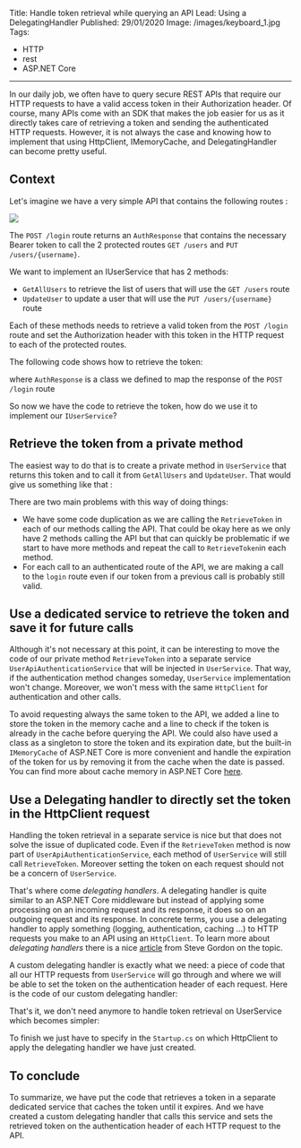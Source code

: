 Title: Handle token retrieval while querying an API
Lead: Using a DelegatingHandler
Published: 29/01/2020
Image: /images/keyboard_1.jpg
Tags:
  - HTTP
  - rest
  - ASP.NET Core
---
In our daily job, we often have to query secure REST APIs that require our HTTP requests to have a valid access token in their Authorization header. 
Of course, many APIs come with an SDK that makes the job easier for us as it directly takes care of retrieving a token and sending the authenticated HTTP requests.
However, it is not always the case and knowing how to implement that using HttpClient, IMemoryCache, and DelegatingHandler can become pretty useful.

## Context

Let's imagine we have a very simple API that contains the following routes :

<img src="/posts/images/delegatinghandler_api_1.png" class="img-fluid centered-img">

The `POST /login` route returns an `AuthResponse` that contains the necessary Bearer token to call the 2 protected routes `GET /users` and `PUT /users/{username}`.

We want to implement an IUserService that has 2 methods: 
- `GetAllUsers` to retrieve the list of users that will use the `GET /users` route
- `UpdateUser` to update a user that will use the `PUT /users/{username}` route

<?# Gist 781932fe14afa5290208cb6fc8d7ce47 /?>

Each of these methods needs to retrieve a valid token from the `POST /login` route and set the Authorization header with this token in the HTTP request to each of the protected routes.

The following code shows how to retrieve the token:
<?# Gist 31e420ab21227bad3702a8a103984644 /?>

where `AuthResponse` is a class we defined to map the response of the `POST /login` route
<?# Gist 200bc5705e53ef9b9f56c37896d92e4d /?>

So now we have the code to retrieve the token, how do we use it to implement our `IUserService`?

## Retrieve the token from a private method 
The easiest way to do that is to create a private method in `UserService` that returns this token and to call it from `GetAllUsers` and `UpdateUser`. That would give us something like that :

<?# Gist 337f610109a2ffd7fad5214045693001 /?>

There are two main problems with this way of doing things: 
- We have some code duplication as we are calling the `RetrieveToken` in each of our methods calling the API. That could be okay here as we only have 2 methods calling the API but that can quickly be problematic if we start to have more methods and repeat the call to `RetrieveToken`in each method.
- For each call to an authenticated route of the API, we are making a call to the `login` route even if our token from a previous call is probably still valid. 

## Use a dedicated service to retrieve the token and save it for future calls
Although it's not necessary at this point, it can be interesting to move the code of our private method `RetrieveToken` into a separate service `UserApiAuthenticationService` that will be injected in `UserService`. That way, if the authentication method changes someday, `UserService` implementation won't change. Moreover, we won't mess with the same `HttpClient` for authentication and other calls. 

<?# Gist 5483325936f012388af3bf20ab013ae5 /?>

To avoid requesting always the same token to the API, we added a line to store the token in the memory cache and a line to check if the token is already in the cache before querying the API.
We could also have used a class as a singleton to store the token and its expiration date, but the built-in `IMemoryCache` of ASP.NET Core is more convenient and handle the expiration of the token for us by removing it from the cache when the date is passed. You can find more about cache memory in ASP.NET Core [here](https://docs.microsoft.com/en-us/aspnet/core/performance/caching/memory?view=aspnetcore-3.1).

## Use a Delegating handler to directly set the token in the HttpClient request

Handling the token retrieval in a separate service is nice but that does not solve the issue of duplicated code. Even if the `RetrieveToken` method is now part of `UserApiAuthenticationService`, each method of `UserService` will still call `RetrieveToken`. Moreover setting the token on each request should not be a concern of `UserService`.

That's where come *delegating handlers*. A delegating handler is quite similar to an ASP.NET Core middleware but instead of applying some processing on an incoming request and its response, it does so on an outgoing request and its response. In concrete terms, you use a delegating handler to apply something (logging, authentication, caching ...) to HTTP requests you make to an API using an `HttpClient`. To learn more about *delegating handlers* there is a nice [article](https://www.stevejgordon.co.uk/httpclientfactory-aspnetcore-outgoing-request-middleware-pipeline-delegatinghandlers) from Steve Gordon on the topic. 

A custom delegating handler is exactly what we need: a piece of code that all our HTTP requests from `UserService` will go through and where we will be able to set the token on the authentication header of each request. Here is the code of our custom delegating handler:

<?# Gist 54e992e0dcc6c30436902b8f7672e599 /?>

That's it, we don't need anymore to handle token retrieval on UserService which becomes simpler: 

<?# Gist 2c07e0a7c08152cff8e1f145aa1671cd /?>

To finish we just have to specify in the `Startup.cs` on which HttpClient to apply the delegating handler we have just created.

<?# Gist a907d4bcc06fa98a60f2939a6a388ec6 /?>

## To conclude

To summarize, we have put the code that retrieves a token in a separate dedicated service that caches the token until it expires. And we have created a custom delegating handler that calls this service and sets the retrieved token on the authentication header of each HTTP request to the API.